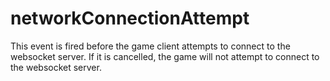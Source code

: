 # networkConnectionAttempt

This event is fired before the game client attempts to connect to the websocket server. If it is cancelled, the game will not attempt to connect to the websocket server.